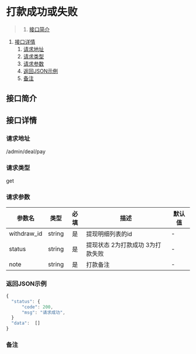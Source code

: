 # 打款成功或失败

>1. [接口简介](#接口简介 "接口简介")
1. [接口详情](#接口详情 "接口详情")
	1. [请求地址](#请求地址 "请求地址")
	1. [请求类型](#请求类型 "请求类型")
	1. [请求参数](#请求参数 "请求参数")
	1. [返回JSON示例](#返回JSON示例 "返回JSON示例")
	1. [备注](#备注 "备注")



## 接口简介


## 接口详情 

### 请求地址
/admin/deal/pay

### 请求类型
get

### 请求参数
| 参数名 | 类型 | 必填 | 描述 | 默认值 |
| --- | :---: | :---: | --- | --- |
| withdraw_id | string | 是 | 提现明细列表的id | - |
| status | string | 是 | 提现状态  2为打款成功 3为打款失败 | - |
| note | string | 是 | 打款备注 | - |




### 返回JSON示例
```javascript
{
  "status": {
      "code": 200,
      "msg": "请求成功",
  }
  "data":  []
}
```

### 备注